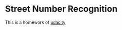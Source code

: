 Street Number Recognition	
==========================	
This is a homework of [udacity](https://www.udacity.com/course/deep-learning--ud730)	
